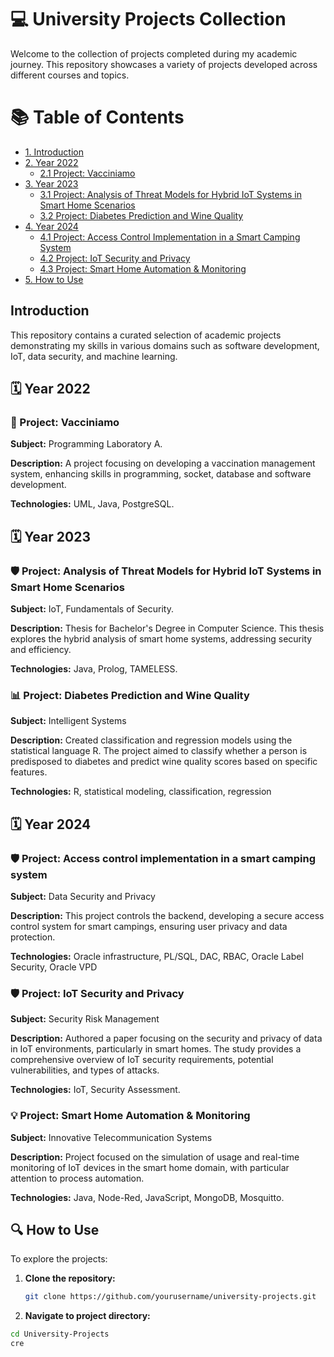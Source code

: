 # 💻 University Projects Collection

Welcome to the collection of projects completed during my academic journey. This repository showcases a variety of projects developed across different courses and topics.

# 📚 Table of Contents
- [1. Introduction](#1-introduction)
- [2. Year 2022](#2-year-2022)
  - [2.1 Project: Vacciniamo](#21-project-vacciniamo)
- [3. Year 2023](#3-year-2023)
  - [3.1 Project: Analysis of Threat Models for Hybrid IoT Systems in Smart Home Scenarios](#31-project-analysis-of-threat-models-for-hybrid-iot-systems-in-smart-home-scenarios)
  - [3.2 Project: Diabetes Prediction and Wine Quality](#32-project-diabetes-prediction-and-wine-quality)
- [4. Year 2024](#4-year-2024)
  - [4.1 Project: Access Control Implementation in a Smart Camping System](#41-project-access-control-implementation-in-a-smart-camping-system)
  - [4.2 Project: IoT Security and Privacy](#42-project-iot-security-and-privacy)
  - [4.3 Project: Smart Home Automation & Monitoring](#43-project-smart-home-automation--monitoring)
- [5. How to Use](#5-how-to-use)

## Introduction

This repository contains a curated selection of academic projects demonstrating my skills in various domains such as software development, IoT, data security, and machine learning.

## 🗓️ Year 2022

### 💉 Project: Vacciniamo

**Subject:** Programming Laboratory A.

**Description:** A project focusing on developing a vaccination management system, enhancing skills in programming, socket, database and software development.

**Technologies:** UML, Java, PostgreSQL.


## 🗓️ Year 2023

### 🛡️ Project: Analysis of Threat Models for Hybrid IoT Systems in Smart Home Scenarios

**Subject:** IoT, Fundamentals of Security.

**Description:** Thesis for Bachelor's Degree in Computer Science. This thesis explores the hybrid analysis of smart home systems, addressing security and efficiency.

**Technologies:** Java, Prolog, TAMELESS.


### 📊 Project: Diabetes Prediction and Wine Quality

**Subject:** Intelligent Systems

**Description:** Created classification and regression models using the statistical language R. The project aimed to classify whether a person is 
predisposed to diabetes and predict wine quality scores based on specific features.

**Technologies:** R, statistical modeling, classification, regression

## 🗓️ Year 2024

### 🛡️ Project: Access control implementation in a smart camping system

**Subject:** Data Security and Privacy

**Description:** This project controls the backend, developing a secure access control system for smart campings, ensuring user privacy and data protection.

**Technologies:** Oracle infrastructure, PL/SQL, DAC, RBAC, Oracle Label Security, Oracle VPD


### 🛡️ Project: IoT Security and Privacy

**Subject:** Security Risk Management

**Description:** Authored a paper focusing on the security and privacy of data in IoT environments, particularly in smart homes. The study provides a comprehensive overview of IoT security requirements, potential vulnerabilities, and types of attacks.

**Technologies:** IoT, Security Assessment.

### 💡 Project: Smart Home Automation & Monitoring
**Subject:** Innovative Telecommunication Systems

**Description:** Project focused on the simulation of usage and real-time monitoring of IoT devices in the smart home domain, with particular attention to process automation.

**Technologies:** Java, Node-Red, JavaScript, MongoDB, Mosquitto.

## 🔍 How to Use

To explore the projects:

1. **Clone the repository:**
   ```sh
   git clone https://github.com/yourusername/university-projects.git
2. **Navigate to project directory:**
  ```sh
  cd University-Projects
cre
